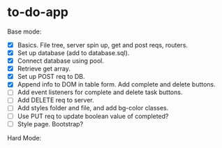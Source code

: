 # to-do-app

Base mode:
- [x] Basics. File tree, server spin up, get and post reqs, routers.
- [x] Set up database (add to database.sql).
- [x] Connect database using pool.
- [x] Retrieve get array.
- [x] Set up POST req to DB.
- [x] Append info to DOM in table form. Add complete and delete buttons.
- [ ] Add event listeners for complete and delete task buttons.
- [ ] Add DELETE req to server.
- [ ] Add styles folder and file, and add bg-color classes.
- [ ] Use PUT req to update boolean value of completed?
- [ ] Style page. Bootstrap?

Hard Mode:
